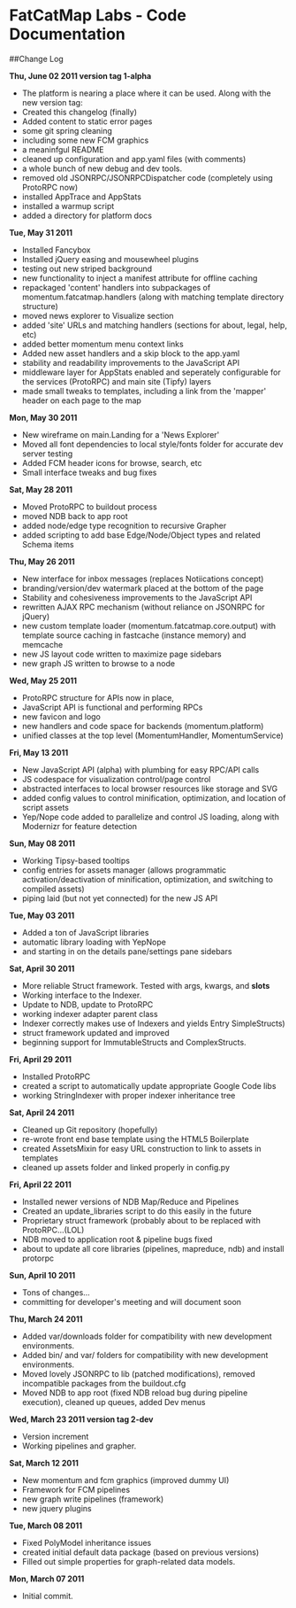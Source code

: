# FatCatMap Labs - Code Documentation

##Change Log


**Thu, June 02 2011 version tag 1-alpha**

- The platform is nearing a place where it can be used. Along with the new version tag:
- Created this changelog (finally)
- Added content to static error pages
- some git spring cleaning
- including some new FCM graphics
- a meaninfgul README
- cleaned up configuration and app.yaml files (with comments)
- a whole bunch of new debug and dev tools.
- removed old JSONRPC/JSONRPCDispatcher code (completely using ProtoRPC now)
- installed AppTrace and AppStats
- installed a warmup script
- added a directory for platform docs

**Tue, May 31 2011**

- Installed Fancybox
- Installed jQuery easing and mousewheel plugins
- testing out new striped background
- new functionality to inject a manifest attribute for offline caching
- repackaged 'content' handlers into subpackages of momentum.fatcatmap.handlers (along with matching template directory structure)
- moved news explorer to Visualize section
- added 'site' URLs and matching handlers (sections for about, legal, help, etc)
- added better momentum menu context links
- Added new asset handlers and a skip block to the app.yaml
- stability and readability improvements to the JavaScript API
- middleware layer for AppStats enabled and seperately configurable for the services (ProtoRPC) and main site (Tipfy) layers
- made small tweaks to templates, including a link from the 'mapper' header on each page to the map

**Mon, May 30 2011**

- New wireframe on main.Landing for a 'News Explorer'
- Moved all font dependencies to local style/fonts folder for accurate dev server testing
- Added FCM header icons for browse, search, etc
- Small interface tweaks and bug fixes

**Sat, May 28 2011**

- Moved ProtoRPC to buildout process
- moved NDB back to app root
- added node/edge type recognition to recursive Grapher
- added scripting to add base Edge/Node/Object types and related Schema items

**Thu, May 26 2011**

- New interface for inbox messages (replaces Notiications concept)
- branding/version/dev watermark placed at the bottom of the page
- Stability and cohesiveness improvements to the JavaScript API
- rewritten AJAX RPC mechanism (without reliance on JSONRPC for jQuery)
- new custom template loader (momentum.fatcatmap.core.output) with template source caching in fastcache (instance memory) and memcache
- new JS layout code written to maximize page sidebars
- new graph JS written to browse to a node

**Wed, May 25 2011**

- ProtoRPC structure for APIs now in place,
- JavaScript API is functional and performing RPCs
- new favicon and logo
- new handlers and code space for backends (momentum.platform)
- unified classes at the top level (MomentumHandler, MomentumService)

**Fri, May 13 2011**

- New JavaScript API (alpha) with plumbing for easy RPC/API calls
- JS codespace for visualization control/page control
- abstracted interfaces to local browser resources like storage and SVG
- added config values to control minification, optimization, and location of script assets
- Yep/Nope code added to parallelize and control JS loading, along with Modernizr for feature detection

**Sun, May 08 2011**

- Working Tipsy-based tooltips
- config entries for assets manager (allows programmatic activation/deactivation of minification, optimization, and switching to compiled assets)
- piping laid (but not yet connected) for the new JS API

**Tue, May 03 2011**

- Added a ton of JavaScript libraries
- automatic library loading with YepNope
- and starting in on the details pane/settings pane sidebars

**Sat, April 30 2011**

- More reliable Struct framework. Tested with args, kwargs, and __slots__
- Working interface to the Indexer.
- Update to NDB, update to ProtoRPC
- working indexer adapter parent class
- Indexer correctly makes use of Indexers and yields Entry SimpleStructs)
- struct framework updated and improved
- beginning support for ImmutableStructs and ComplexStructs.

**Fri, April 29 2011**

- Installed ProtoRPC
- created a script to automatically update appropriate Google Code libs
- working StringIndexer with proper indexer inheritance tree

**Sat, April 24 2011**

- Cleaned up Git repository (hopefully)
- re-wrote front end base template using the HTML5 Boilerplate
- created AssetsMixin for easy URL construction to link to assets in templates
- cleaned up assets folder and linked properly in config.py

**Fri, April 22 2011**

- Installed newer versions of NDB Map/Reduce and Pipelines
- Created an update_libraries script to do this easily in the future
- Proprietary struct framework (probably about to be replaced with ProtoRPC...(LOL)
- NDB moved to application root & pipeline bugs fixed
- about to update all core libraries (pipelines, mapreduce, ndb) and install protorpc

**Sun, April 10 2011**

- Tons of changes...
- committing for developer's meeting and will document soon

**Thu, March 24 2011**

- Added var/downloads folder for compatibility with new development environments.
- Added bin/ and var/ folders for compatibility with new development environments.
- Moved lovely JSONRPC to lib (patched modifications), removed incompatible packages from the buildout.cfg
- Moved NDB to app root (fixed NDB reload bug during pipeline execution), cleaned up queues, added Dev menus

**Wed, March 23 2011 version tag 2-dev**

- Version increment
- Working pipelines and grapher.

**Sat, March 12 2011**

- New momentum and fcm graphics (improved dummy UI)
- Framework for FCM pipelines
- new graph write pipelines (framework)
- new jquery plugins

**Tue, March 08 2011**

- Fixed PolyModel inheritance issues
- created initial default data package (based on previous versions)
- Filled out simple properties for graph-related data models.

**Mon, March 07 2011**

- Initial commit.